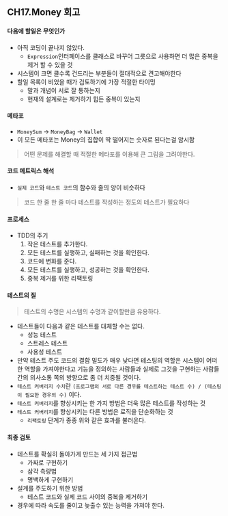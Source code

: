 ## CH17.Money 회고

#### 다음에 할일은 무엇인가
- 아직 코딩이 끝나지 않았다.
	- `Expression`인터페이스를 클래스로 바꾸어 그릇으로 사용하면 더 많은 중복을 제거 할 수 있을 것
- 시스템이 크면 클수록 건드리는 부분들이 절대적으로 견고해야한다
- 할일 목록이 비었을 때가 검토하기에 가장 적절한 타이밍
	- 말과 개념이 서로 잘 통하는지
	- 현재의 설계로는 제거하기 힘든 중복이 있는지
	
	
#### 메타포
- `MoneySum` -> `MoneyBag` -> `Wallet`
- 이 모든 메타포는 Money의 집합이 딱 떨어지는 숫자로 된다는걸 암시함
> 어떤 문제를 해결할 때 적절한 메타포를 이용해 큰 그림을 그려야한다.


#### 코드 메트릭스 해석
- `실제 코드`와 `테스트 코드`의 함수와 줄의 양이 비슷하다
> 코드 한 줄 한 줄 마다 테스트를 작성하는 정도의 테스트가 필요하다


#### 프로세스
- TDD의 주기
  1. 작은 테스트를 추가한다.
  2. 모든 테스트를 실행하고, 실패하는 것을 확인한다.
  3. 코드에 변화를 준다.
  4. 모든 테스트를 실행하고, 성공하는 것을 확인한다.
  5. 중복 제거를 위한 리팩토링


#### 테스트의 질
> 테스트의 수명은 시스템의 수명과 같이할만큼 유용하다.
- 테스트들이 다음과 같은 테스트를 대체할 수는 없다.
  - 성능 테스트
  - 스트레스 테스트
  - 사용성 테스트
- 만약 테스트 주도 코드의 결함 밀도가 매우 낮다면 테스팅의 역할은 시스템이 어떠한 역할을 가져야한다고 기능을 정의하는 사람들과 실제로 그것을 구현하는 사람들 간의 의사소통 쪽의 방향으로 좀 더 치중될 것이다.
- `테스트 커버리지 수치`란 `(프로그램의 서로 다른 경우를 테스트하는 테스트 수) / (테스팅이 필요한 경우의 수)` 이다.
- `테스트 커버리지`를 향상시키는 한 가지 방법은 더욱 많은 테스트를 작성하는 것
- `테스트 커버리지`를 향상시키는 다른 방법은 로직을 단순화하는 것
	- `리팩토링` 단계가 종종 위와 같은 효과를 불러온다.


#### 최종 검토
- 테스트를 확실히 돌아가게 만드는 세 가지 접근법
  - 가짜로 구현하기
  - 삼각 측량법
  - 명백하게 구현하기
- 설계를 주도하기 위한 방법
  - 테스트 코드와 실제 코드 사이의 중복을 제거하기
- 경우에 따라 속도를 줄이고 늦출수 있는 능력을 가져야 한다.
